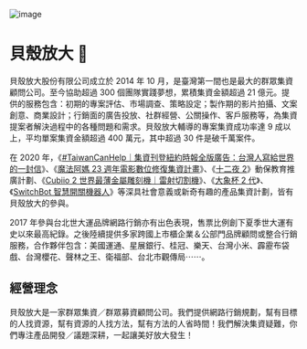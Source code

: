 ![image](https://user-images.githubusercontent.com/1897143/94462363-ff7a1580-01ed-11eb-9d81-f6ae44feef91.png)

# 貝殼放大 🐚

貝殼放大股份有限公司成立於 2014 年 10 月，是臺灣第一間也是最大的群眾集資顧問公司。至今協助超過 300 個團隊實踐夢想，累積集資金額超過 21 億元。提供的服務包含：初期的專案評估、市場調查、策略設定；製作期的影片拍攝、文案創意、商業設計；行銷面的廣告投放、社群經營、公關操作、客戶服務等，為集資提案者解決過程中的各種問題和需求。貝殼放大輔導的專案集資成功率達 9 成以上，平均單案集資金額超過 400 萬元，其中超過 30 件是破千萬案件。

在 2020 年，《[#TaiwanCanHelp｜集資刊登紐約時報全版廣告：台灣人寫給世界的一封信](https://taiwancanhelp.us/)》、《[魔法阿媽 23 週年電影數位修復集資計畫](https://wabay.tw/projects/23anniversarycrowdfunding?locale=zh-TW)》、《[十二夜 2](https://www.backer-founder.com/projects/169)》動保教育推廣計劃、《[Cubiio 2 世界最薄金屬雕刻機｜雷射切割機](https://www.zeczec.com/projects/cubiio2)》、《[大象杯 2 代](https://www.zeczec.com/projects/elephantcuppa2)》、《[SwitchBot 智慧開關機器人](https://www.zeczec.com/projects/switchbot-button)》等深具社會意義或新奇有趣的產品集資計劃，皆有貝殼放大的參與。

2017 年參與台北世大運品牌網路行銷亦有出色表現，售票比例創下夏季世大運有史以來最高紀錄。之後陸續提供多家跨國上市櫃企業＆公部門品牌顧問或整合行銷服務，合作夥伴包含：美國運通、星展銀行、桂冠、樂天、台灣小米、霹靂布袋戲、台灣櫻花、聲林之王、衛福部、台北市觀傳局⋯⋯。

## 經營理念

貝殼放大是一家群眾集資／群眾募資顧問公司。我們提供網路行銷規劃，幫有目標的人找資源，幫有資源的人找方法，幫有方法的人省時間！我們解決集資疑難，你們專注產品開發／議題深耕，一起讓美好放大發生！
